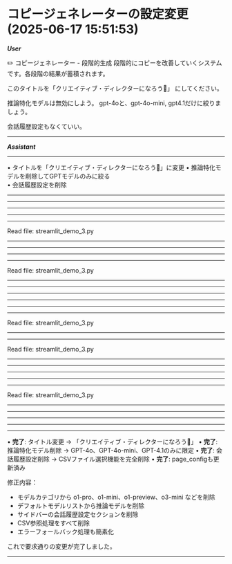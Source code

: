 <!-- Generated by SpecStory -->

# コピージェネレーターの設定変更 (2025-06-17 15:51:53)

_**User**_

✏️ コピージェネレーター - 段階的生成
段階的にコピーを改善していくシステムです。各段階の結果が蓄積されます。

このタイトルを「クリエイティブ・ディレクターになろう👨」
にしてください。

推論特化モデルは無効にしよう。
gpt-4oと、gpt-4o-mini, gpt4.1だけに絞りましょう。

会話履歴設定もなくていい。

---

_**Assistant**_



---

• タイトルを「クリエイティブ・ディレクターになろう👨」に変更
• 推論特化モデルを削除してGPTモデルのみに絞る  
• 会話履歴設定を削除

---



---



---



---



---

Read file: streamlit_demo_3.py

---



---



---



---

Read file: streamlit_demo_3.py

---



---



---



---



---



---

Read file: streamlit_demo_3.py

---



---

Read file: streamlit_demo_3.py

---



---



---



---



---

Read file: streamlit_demo_3.py

---



---



---



---



---

• **完了**: タイトル変更 → 「クリエイティブ・ディレクターになろう👨」
• **完了**: 推論特化モデル削除 → GPT-4o、GPT-4o-mini、GPT-4.1のみに限定
• **完了**: 会話履歴設定削除 → CSVファイル選択機能を完全削除
• **完了**: page_configも更新済み

修正内容：
- モデルカテゴリから o1-pro、o1-mini、o1-preview、o3-mini などを削除
- デフォルトモデルリストから推論モデルを削除
- サイドバーの会話履歴設定セクションを削除
- CSV参照処理をすべて削除
- エラーフォールバック処理も簡素化

これで要求通りの変更が完了しました。

---

